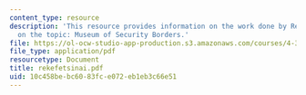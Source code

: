 ```yaml
---
content_type: resource
description: 'This resource provides information on the work done by Rekefet Sinai
  on the topic: Museum of Security Borders.'
file: https://ol-ocw-studio-app-production.s3.amazonaws.com/courses/4-367-studio-seminar-in-public-art-spring-2006/10c458bebc6083fce072eb1eb3c66e51_rekefetsinai.pdf
file_type: application/pdf
resourcetype: Document
title: rekefetsinai.pdf
uid: 10c458be-bc60-83fc-e072-eb1eb3c66e51
---
```

